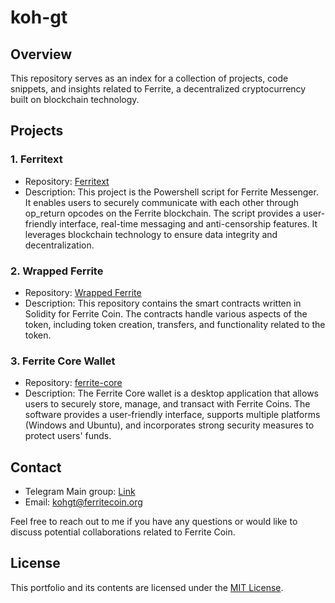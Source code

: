 # koh-gt

## Overview

This repository serves as an index for a collection of projects, code snippets, and insights related to Ferrite, a decentralized cryptocurrency built on blockchain technology.

## Projects

### 1. Ferritext

- Repository: [Ferritext](https://github.com/koh-gt/ferritext)
- Description: This project is the Powershell script for Ferrite Messenger. It enables users to securely communicate with each other through op_return opcodes on the Ferrite blockchain. The script provides a user-friendly interface, real-time messaging and anti-censorship features. It leverages blockchain technology to ensure data integrity and decentralization.

### 2. Wrapped Ferrite

- Repository: [Wrapped Ferrite](https://github.com/koh-gt/wrapped-ferrite)
- Description: This repository contains the smart contracts written in Solidity for Ferrite Coin. The contracts handle various aspects of the token, including token creation, transfers, and functionality related to the token.

### 3. Ferrite Core Wallet

- Repository: [ferrite-core](https://github.com/koh-gt/ferrite-core)
- Description: The Ferrite Core wallet is a desktop application that allows users to securely store, manage, and transact with Ferrite Coins. The software provides a user-friendly interface, supports multiple platforms (Windows and Ubuntu), and incorporates strong security measures to protect users' funds.

## Contact

- Telegram Main group: [Link](https://t.me/ferrite_core)
- Email: [kohgt@ferritecoin.org](mailto:kohgt@ferritecoin.org)

Feel free to reach out to me if you have any questions or would like to discuss potential collaborations related to Ferrite Coin.

## License

This portfolio and its contents are licensed under the [MIT License](LICENSE).
